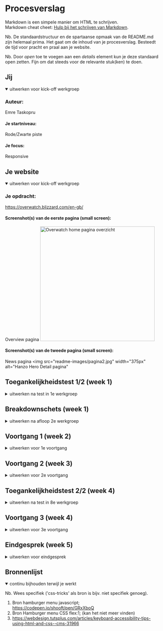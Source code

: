 # Procesverslag
Markdown is een simpele manier om HTML te schrijven.  
Markdown cheat cheet: [Hulp bij het schrijven van Markdown](https://githucom/adam-p/markdown-here/wiki/Markdown-Cheatsheetb.).

Nb. De standaardstructuur en de spartaanse opmaak van de README.md zijn helemaal prima. Het gaat om de inhoud van je procesverslag. Besteedt de tijd voor pracht en praal aan je website.

Nb. Door *open* toe te voegen aan een *details* element kun je deze standaard open zetten. Fijn om dat steeds voor de relevante stuk(ken) te doen.





## Jij

<details open>
  <summary>uitwerken voor kick-off werkgroep</summary>

  ### Auteur:
  Emre Taskopru

  #### Je startniveau:
  Rode/Zwarte piste

  #### Je focus:
  Responsive
 
</details>





## Je website

<details open>
  <summary>uitwerken voor kick-off werkgroep</summary>

  ### Je opdracht:
  https://overwatch.blizzard.com/en-gb/ 

  #### Screenshot(s) van de eerste pagina (small screen): 
  Overview pagina 
  <img src="readme-images/pagina1.jpg" width="375px" alt="Overwatch home pagina overzicht">

  #### Screenshot(s) van de tweede pagina (small screen):
  News pagina 
  <img src="readme-images/pagina2.jpg" width="375px" alt="Hanzo Hero Detail pagina"
  
 
</details>



## Toegankelijkheidstest 1/2 (week 1)

<details>
  <summary>uitwerken na test in 1e werkgroep</summary>

  ### Bevindingen
  Lijst met je bevindingen die in de test naar voren kwamen:

  #### Screenreader
  Hier korte omschrijving (met indien nodig afbeeldingen)

  Hier een omschrijving van hoe het opgelost kan worden (met indien nodig afbeeldingen)


  #### Muis en Toetsenbord 
  Hier korte omschrijving (met indien nodig afbeeldingen)

  Hier een omschrijving van hoe het opgelost kan worden (met indien nodig afbeeldingen)


  #### Motoriek (shocks, elastiekjes)
  Hier korte omschrijving (met indien nodig afbeeldingen)

  Hier een omschrijving van hoe het opgelost kan worden (met indien nodig afbeeldingen)


  #### Visueel (brillen, contrast, kleurenblind, dark/light). 
  Hier korte omschrijving (met indien nodig afbeeldingen)

  Hier een omschrijving van hoe het opgelost kan worden (met indien nodig afbeeldingen)

</details>



## Breakdownschets (week 1)

<details>
  <summary>uitwerken na afloop 2e werkgroep</summary>

  ### de hele pagina: 
  <img src="readme-images/dummy-plaatje.jpg" width="375px" alt="breakdown van de hele pagina">

  ### dynamisch deel (bijv menu): 
  <img src="readme-images/dummy-plaatje.jpg" width="375px" alt="breakdown van een dynamisch deel">

  ### wellicht nog een dynamisch deel (bijv filter): 
  <img src="readme-images/dummy-plaatje.jpg" width="375px" alt="breakdown van nog een dynamisch deel">

</details>





## Voortgang 1 (week 2)

<details>
  <summary>uitwerken voor 1e voortgang</summary>

  ### Stand van zaken
  Voor de eerste voortgang gesprek had ik mijn eerste pagina grotendeels af. Een mobile en desktop navigatie bar gemaakt en ook helemaal reponsive gemaakt. Ik hb alleen moeite gehad met het importeren van de custom font die door de originele site werd gebruikt.


  ### Agenda voor meeting
  Hulp vragen met het importeren van custom font.


  ### Verslag van meeting
  Hulp gevraagd en gekregen met het toevoegen van custom fonts in me website.
  Ik wist dat je het moest toeveogen met @font-face maar wist niet precies hoe je de font
  hoort aan te spreken omdat het veel verschillende varianten had. De student assisstent heeft
  me hierin geholpen door 1 file specifiek aan te spreken en in css hier varianten mee te maken.

  - Font-face custom font toegevoegd
  - 1 font variant gekozen
  - Verschillende font varianten gemaakt met css (italic, bold, etc.)

</details>





## Voortgang 2 (week 3)

<details>
  <summary>uitwerken voor 2e voortgang</summary>

  ### Stand van zaken
  Ik loop al best wel lang vast met het maken van een carousel. Als eerst wou ik dit gaan doen met CSS omdat dat me makkelijk leek. Maar ik had nog niks met javascript gedaan dus ging ik daar eerst desk-research voor doen. Dit bleek een beetje ingewikkeld en onnodig omdat ik libraries moest gebruiken dus heb ik het alsnog met CSS flexbox proberen te doen. Dit duurde 2 tot 3 dagen en was uiteindelijk 10 minuten voor de voortgangsgesprek gelukt.


  ### Agenda voor meeting
  Omdat de carousel die ik 2/3 dagen probeerde te maken net 10 minuten voor de voortgangsgesprek was gelukt had ik niet veel om te vragen. Ik heb vooral hulp gevraagd over bepaalde elementen en of deze semantisch correct zijn.

  ### Verslag van meeting
  Ik had vrijweinig te doen deze voortgangsgesprek omdat ik de carousel net voor de les had gefixt na 2 dagen er aan te werken. Ik heb aantal CSS problemen opgelost.

  - Carousel werkend
  - Font CSS van de originele site na gemaakt
  - overal em veranderd naar rem in de CSS omdat het voor problemen zorgde na het veranderen van de 
    font grootte.
- ...

</details>





## Toegankelijkheidstest 2/2 (week 4)

<details>
  <summary>uitwerken na test in 8e werkgroep</summary>

  ### Bevindingen
  Lijst met je bevindingen die in de test naar voren kwamen (geef ook aan wat er verbeterd is):
  - kleine tekst is moeilijk lezen wanneer je hand trilt door parkinsons (niet op de site)
  - 

  #### Screenreader
  Hier korte omschrijving (met indien nodig afbeeldingen)

  Hier een omschrijving van hoe het opgelost kan worden (met indien nodig afbeeldingen)


  #### Muis en Toetsenbord 
  Hier korte omschrijving (met indien nodig afbeeldingen)
  De site is makkelijk te navigeren met muis en toetsenbord.
  Hier een omschrijving van hoe het opgelost kan worden (met indien nodig afbeeldingen)
  Hier zijn niet veel verbeteringen in te maken.

  #### Motoriek (shocks, elastiekjes)
  Hier korte omschrijving (met indien nodig afbeeldingen)
  Telefoon gebruik en navigatie is moeilijk omdat je geen goede controle hebt over je begegingen. Ook tik je makkelijker bepaalde items peronguluk aan omdat je vinger door het trillen tegen je scherm kan tikken.

  Hier een omschrijving van hoe het opgelost kan worden (met indien nodig afbeeldingen)
  Je kan accidental touches oplossen door de interactie van interactieve elementen te veranderen naar longpress of double click.

  #### Visueel (brillen, contrast, kleurenblind, dark/light). 
  Hier korte omschrijving (met indien nodig afbeeldingen)
  Het is in het algemeen nog redelijk goed te gebruiken. Het kost alleen meer moeite voor de gebruiker.

  Hier een omschrijving van hoe het opgelost kan worden (met indien nodig afbeeldingen)
  Er is niet veel verandering nodig voor deze. Indien nodig kan je hoger conrast of kleurenblind modus hebben op de site.
</details>





## Voortgang 3 (week 4)

<details>
  <summary>uitwerken voor 3e voortgang</summary>

  ### Stand van zaken
  Ik heb eerst mijn eigen hamburger menu proberen te maken met eigen javascript. Dit werkte maar de manier waar op ik het had gedaan was het niet mogelijk om transities/animatie toe te voegen aan de hamburger menu. Ik had heel lang gezocht naar de hamburger menu opdracht maar kon dit niet vinden omdat het alleen te zien was op kleine scherm. De docent heeft me geholpen met het vinden van de opdracht en heb ik vervolgens dit op mijn eigen manier toegevoegd aan mijn website.

  ### Agenda voor meeting
  Vragen over responsiveness images die veranderen op groter scherm en semantiek over label in de footer. Vragen over of het nodig is om een tweede media querie te maken voor tussen mobile en desktop.
  


  ### Verslag van meeting
  Vooral zelfstandig werken aan de read.me door terug te kijken in mijn github desktop commits.

  - Bewerkte website screenshots toevoegen aan de read.me
  - Breakdown schets opnieuw maken
  - Docent vragen over responsiveness
  - Docent vragen over label semantiek in de footer

</details>





## Eindgesprek (week 5)

<details>
  <summary>uitwerken voor eindgesprek</summary>

  ### Je uitkomst - karakteristiek screenshots:
  <img src="readme-images/dummy-plaatje.jpg" width="375px" alt="uitomst opdracht 1">


  ### Dit ging goed/Heb ik geleerd: 
  Korte omschrijving met plaatjes

  <img src="readme-images/dummy-plaatje.jpg" width="375px" alt="top">


  ### Dit was lastig/Is niet gelukt:
  Korte omschrijving met plaatjes

  <img src="readme-images/dummy-plaatje.jpg" width="375px" alt="bummer">
</details>





## Bronnenlijst

<details open>
  <summary>continu bijhouden terwijl je werkt</summary>

  Nb. Wees specifiek ('css-tricks' als bron is bijv. niet specifiek genoeg).

  1. Bron hamburger menu javascript; https://codepen.io/shooft/pen/GRxXboQ 
  2. Bron Hamburger menu CSS flex:1; (kan het niet meer vinden)
  3. https://webdesign.tutsplus.com/articles/keyboard-accessibility-tips-using-html-and-css--cms-31966

</details>